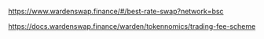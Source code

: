 https://www.wardenswap.finance/#/best-rate-swap?network=bsc

https://docs.wardenswap.finance/warden/tokennomics/trading-fee-scheme
